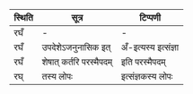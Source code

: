 | स्थिति | सूत्र | टिप्पणी |
| ----- | ------- | ------ |
| रघँ | - | - |
| रघँ | उपदेशेऽजनुनासिक इत् | अँ-इत्यस्य इत्संज्ञा |
| रघँ | शेषात् कर्तरि परस्मैपदम् | इति परस्मैपदम् |
| रघ् | तस्य लोपः | इत्संज्ञकस्य लोपः |
